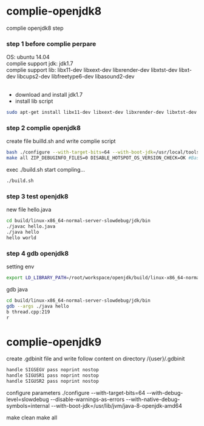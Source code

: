 # complie-openjdk8
complie openjdk8 step

### step 1 before complie perpare
OS: ubuntu 14.04</br>
complie support jdk: jdk1.7</br>
complie support lib: libx11-dev libxext-dev libxrender-dev libxtst-dev libxt-dev libcups2-dev libfreetype6-dev libasound2-dev</br></br>
* download and install jdk1.7
* install lib script
```Bash
sudo apt-get install libx11-dev libxext-dev libxrender-dev libxtst-dev libxt-dev libcups2-dev libfreetype6-dev libasound2-dev
```

### step 2 complie openjdk8
create file builld.sh and write complie script
```Bash
bash ./configure --with-target-bits=64 --with-boot-jdk=/usr/local/tools/jdk1.7.0_80/ --with-debug-level=slowdebug --enable-debug-symbols ZIP_DEBUGINFO_FILES=0
make all ZIP_DEBUGINFO_FILES=0 DISABLE_HOTSPOT_OS_VERSION_CHECK=OK #Bash
```
exec ./build.sh start compling... 
```Bash
./build.sh
```

### step 3 test openjdk8
new file hello.java
```Bash
cd build/linux-x86_64-normal-server-slowdebug/jdk/bin
./javac hello.java
./java hello
hello world
```

### step 4 gdb openjdk8
setting env
```Bash
export LD_LIBRARY_PATH=/root/workspace/openjdk/build/linux-x86_64-normal-server-slowdebug/hotspot/linux_amd64_compiler2/debug
```
gdb java
```Bash
cd build/linux-x86_64-normal-server-slowdebug/jdk/bin
gdb --args ./java hello
b thread.cpp:219
r
```
# complie-openjdk9
create .gdbinit file and write follow content on directory /{user}/.gdbinit
```Bash
handle SIGSEGV pass noprint nostop
handle SIGUSR1 pass noprint nostop
handle SIGUSR2 pass noprint nostop
```

configure parameters
./configure --with-target-bits=64 --with-debug-level=slowdebug --disable-warnings-as-errors --with-native-debug-symbols=internal --with-boot-jdk=/usr/lib/jvm/java-8-openjdk-amd64

make clean
make all
